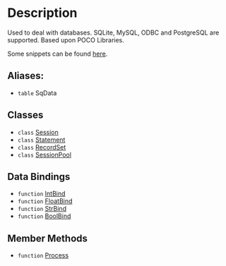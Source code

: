 # Description

Used to deal with databases. SQLite, MySQL, ODBC and PostgreSQL are supported. Based upon POCO Libraries.

Some snippets can be found [here](https://github.com/VCMP-SqMod/SqMod-Snippets/tree/main/SqData).

## Aliases:

* `table` SqData

## Classes

* `class` [Session](Class.SqData.Session)
* `class` [Statement](Class.SqData.Statement)
* `class` [RecordSet](Class.SqData.RecordSet)
* `class` [SessionPool](Class.SqData.SessionPool)

## Data Bindings

* `function` [IntBind](Function.SqData.IntBind)
* `function` [FloatBind](Function.SqData.FloatBind)
* `function` [StrBind](Function.SqData.StrBind)
* `function` [BoolBind](Function.SqData.BoolBind)

## Member Methods

* `function` [Process](Function.SqData.Process)